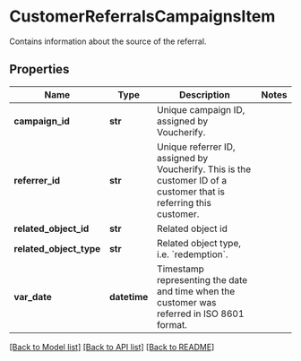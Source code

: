 # CustomerReferralsCampaignsItem

Contains information about the source of the referral.

## Properties

Name | Type | Description | Notes
------------ | ------------- | ------------- | -------------
**campaign_id** | **str** | Unique campaign ID, assigned by Voucherify. | 
**referrer_id** | **str** | Unique referrer ID, assigned by Voucherify. This is the customer ID of a customer that is referring this customer. | 
**related_object_id** | **str** | Related object id | 
**related_object_type** | **str** | Related object type, i.e. &#x60;redemption&#x60;. | 
**var_date** | **datetime** | Timestamp representing the date and time when the customer was referred in ISO 8601 format. | 

[[Back to Model list]](../README.md#documentation-for-models) [[Back to API list]](../README.md#documentation-for-api-endpoints) [[Back to README]](../README.md)


